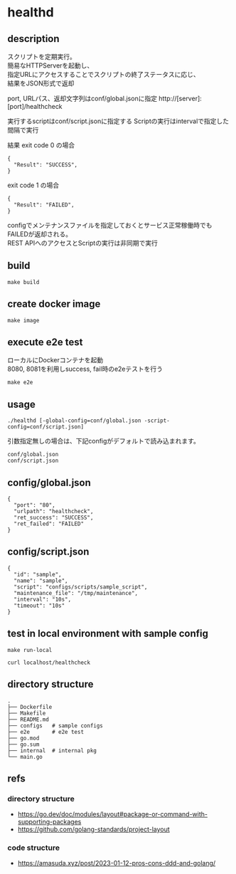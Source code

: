 # healthd

## description

スクリプトを定期実行。  
簡易なHTTPServerを起動し、  
指定URLにアクセスすることでスクリプトの終了ステータスに応じ、  
結果をJSON形式で返却  

port, URLパス、返却文字列はconf/global.jsonに指定
http://[server]:[port]/healthcheck

実行するscriptはconf/script.jsonに指定する
Scriptの実行はintervalで指定した間隔で実行  

結果
exit code 0 の場合

```
{
  "Result": "SUCCESS",
}
```

exit code 1 の場合
```
{
  "Result": "FAILED",
}
```

configでメンテナンスファイルを指定しておくとサービス正常稼働時でもFAILEDが返却される。  
REST APIへのアクセスとScriptの実行は非同期で実行

## build

```
make build
```

## create docker image

```
make image
```

## execute e2e test

ローカルにDockerコンテナを起動  
8080, 8081を利用しsuccess, fail時のe2eテストを行う

```
make e2e
```

## usage

```
./healthd [-global-config=conf/global.json -script-config=conf/script.json]
```
引数指定無しの場合は、下記configがデフォルトで読み込まれます。


```
conf/global.json
conf/script.json
```


## config/global.json

```
{
  "port": "80",
  "urlpath": "healthcheck",
  "ret_success": "SUCCESS",
  "ret_failed": "FAILED"
}
```

## config/script.json

```
{
  "id": "sample",
  "name": "sample",
  "script": "configs/scripts/sample_script",
  "maintenance_file": "/tmp/maintenance",
  "interval": "10s",
  "timeout": "10s"
}
```

## test in local environment with sample config

```
make run-local
```
```
curl localhost/healthcheck
```

## directory structure

```
.
├── Dockerfile
├── Makefile
├── README.md
├── configs   # sample configs
├── e2e       # e2e test
├── go.mod
├── go.sum
├── internal  # internal pkg
└── main.go
```

## refs

### directory structure
* https://go.dev/doc/modules/layout#package-or-command-with-supporting-packages
* https://github.com/golang-standards/project-layout

### code structure
* https://amasuda.xyz/post/2023-01-12-pros-cons-ddd-and-golang/

